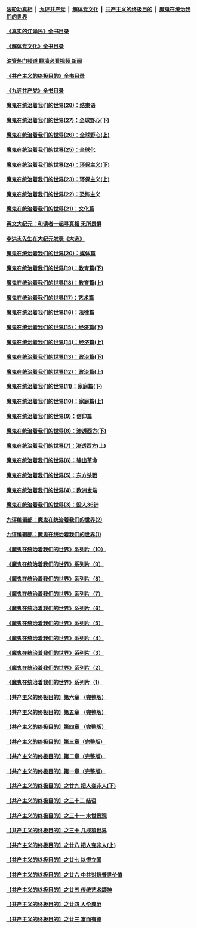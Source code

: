 ####  [法轮功真相](../../../../basic/blob/master/README.md?t=05011231) &nbsp;|&nbsp; [九评共产党](../../../../9ping.md/blob/master/README.md?t=05011231) &nbsp;|&nbsp; [解体党文化](../../../../jtdwh.md/blob/master/README.md?t=05011231)  &nbsp;|&nbsp; [共产主义的终极目的](../../../../gczydzjmd.md/blob/master/README.md?t=05011231) &nbsp;|&nbsp; [魔鬼在统治我们的世界](../../../../mgztzwmdsj.md/blob/master/README.md?t=05011231) 

#### [《真实的江泽民》全书目录](../pages/nsc422/n13721399.md?t=05011231) 

#### [《解体党文化》全书目录](../pages/nsc422/n13721157.md?t=05011231) 

#### [油管热门频道 翻墙必看视频 新闻](http://45.76.130.85:81/youtube.html?05011231)

#### [《共产主义的终极目的》全书目录](../pages/nsc422/n13721048.md?t=05011231) 

#### [《九评共产党》全书目录](../pages/nsc422/n13708085.md?t=05011231) 

#### [魔鬼在统治着我们的世界(28)：结束语](../pages/nsc422/n10936246.md?t=05011231) 

#### [魔鬼在统治着我们的世界(27)：全球野心(下)](../pages/nsc422/n10928319.md?t=05011231) 

#### [魔鬼在统治着我们的世界(26)：全球野心(上)](../pages/nsc422/n10900318.md?t=05011231) 

#### [魔鬼在统治着我们的世界(25)：全球化](../pages/nsc422/n10788205.md?t=05011231) 

#### [魔鬼在统治着我们的世界(24)：环保主义(下)](../pages/nsc422/n10695307.md?t=05011231) 

#### [魔鬼在统治着我们的世界(23)：环保主义(上)](../pages/nsc422/n10688613.md?t=05011231) 

#### [魔鬼在统治着我们的世界(22)：恐怖主义](../pages/nsc422/n10614727.md?t=05011231) 

#### [魔鬼在统治着我们的世界(21)：文化篇](../pages/nsc422/n10597706.md?t=05011231) 

#### [英文大纪元：和读者一起寻真相 无所畏惧](../pages/nsc422/n12542027.md?t=05011231) 

#### [李洪志先生在大纪元发表《大选》](../pages/nsc422/n12534746.md?t=05011231) 

#### [魔鬼在统治着我们的世界(20)：媒体篇](../pages/nsc422/n10586579.md?t=05011231) 

#### [魔鬼在统治着我们的世界(19)：教育篇(下)](../pages/nsc422/n10564808.md?t=05011231) 

#### [魔鬼在统治着我们的世界(18)：教育篇(上)](../pages/nsc422/n10526970.md?t=05011231) 

#### [魔鬼在统治着我们的世界(17)：艺术篇](../pages/nsc422/n10499093.md?t=05011231) 

#### [魔鬼在统治着我们的世界(16)：法律篇](../pages/nsc422/n10485969.md?t=05011231) 

#### [魔鬼在统治着我们的世界(15)：经济篇(下)](../pages/nsc422/n10469975.md?t=05011231) 

#### [魔鬼在统治着我们的世界(14)：经济篇(上)](../pages/nsc422/n10457370.md?t=05011231) 

#### [魔鬼在统治着我们的世界(13)：政治篇(下)](../pages/nsc422/n10448270.md?t=05011231) 

#### [魔鬼在统治着我们的世界(12)：政治篇(上)](../pages/nsc422/n10444576.md?t=05011231) 

#### [魔鬼在统治着我们的世界(11)：家庭篇(下)](../pages/nsc422/n10440961.md?t=05011231) 

#### [魔鬼在统治着我们的世界(10)：家庭篇(上)](../pages/nsc422/n10435448.md?t=05011231) 

#### [魔鬼在统治着我们的世界(9)：信仰篇](../pages/nsc422/n10432159.md?t=05011231) 

#### [魔鬼在统治着我们的世界(8)：渗透西方(下)](../pages/nsc422/n10429603.md?t=05011231) 

#### [魔鬼在统治着我们的世界(7)：渗透西方(上)](../pages/nsc422/n10426013.md?t=05011231) 

#### [魔鬼在统治着我们的世界(6)：输出革命](../pages/nsc422/n10421536.md?t=05011231) 

#### [魔鬼在统治着我们的世界(5)：东方杀戮](../pages/nsc422/n10417707.md?t=05011231) 

#### [魔鬼在统治着我们的世界(4)：欧洲发端](../pages/nsc422/n10414890.md?t=05011231) 

#### [魔鬼在统治着我们的世界(3)：毁人36计](../pages/nsc422/n10411583.md?t=05011231) 

#### [九评编辑部：魔鬼在统治着我们的世界(2)](../pages/nsc422/n10410036.md?t=05011231) 

#### [九评编辑部：魔鬼在统治着我们的世界(1)](../pages/nsc422/n10406825.md?t=05011231) 

#### [《魔鬼在统治着我们的世界》系列片（10）](../pages/nsc422/n12292670.md?t=05011231) 

#### [《魔鬼在统治着我们的世界》系列片（9）](../pages/nsc422/n12290859.md?t=05011231) 

#### [《魔鬼在统治着我们的世界》系列片（8）](../pages/nsc422/n12287445.md?t=05011231) 

#### [《魔鬼在统治着我们的世界》系列片（7）](../pages/nsc422/n12283425.md?t=05011231) 

#### [《魔鬼在统治着我们的世界》系列片（6）](../pages/nsc422/n12282314.md?t=05011231) 

#### [《魔鬼在统治着我们的世界》系列片（5）](../pages/nsc422/n12281419.md?t=05011231) 

#### [《魔鬼在统治着我们的世界》系列片（4）](../pages/nsc422/n12274024.md?t=05011231) 

#### [《魔鬼在统治着我们的世界》系列片（3）](../pages/nsc422/n12271322.md?t=05011231) 

#### [《魔鬼在统治着我们的世界》系列片（2）](../pages/nsc422/n12269049.md?t=05011231) 

#### [《魔鬼在统治着我们的世界》系列片（1）](../pages/nsc422/n12267575.md?t=05011231) 

#### [【共产主义的终极目的】第六章 （完整版）](../pages/nsc422/n11428913.md?t=05011231) 

#### [【共产主义的终极目的】第五章 （完整版）](../pages/nsc422/n11428912.md?t=05011231) 

#### [【共产主义的终极目的】第四章 （完整版）](../pages/nsc422/n11428907.md?t=05011231) 

#### [【共产主义的终极目的】第三章（完整版）](../pages/nsc422/n11428848.md?t=05011231) 

#### [【共产主义的终极目的】第二章（完整版）](../pages/nsc422/n11428831.md?t=05011231) 

#### [【共产主义的终极目的】第一章（完整版）](../pages/nsc422/n11417651.md?t=05011231) 

#### [【共产主义的终极目的】之廿九 把人变非人(下)](../pages/nsc422/n11344140.md?t=05011231) 

#### [【共产主义的终极目的】之三十二 结语](../pages/nsc422/n11360535.md?t=05011231) 

#### [【共产主义的终极目的】之三十一 末世景观](../pages/nsc422/n11351129.md?t=05011231) 

#### [【共产主义的终极目的】之三十 几成狼世界](../pages/nsc422/n11348280.md?t=05011231) 

#### [【共产主义的终极目的】之廿八 把人变非人(上)](../pages/nsc422/n11340492.md?t=05011231) 

#### [【共产主义的终极目的】之廿七 以恨立国](../pages/nsc422/n11336944.md?t=05011231) 

#### [【共产主义的终极目的】之廿六 中共对抗普世价值](../pages/nsc422/n11324785.md?t=05011231) 

#### [【共产主义的终极目的】之廿五 传统艺术颂神](../pages/nsc422/n11296396.md?t=05011231) 

#### [【共产主义的终极目的】之廿四 人伦典范](../pages/nsc422/n11296397.md?t=05011231) 

#### [【共产主义的终极目的】之廿三 富而有德](../pages/nsc422/n11283598.md?t=05011231) 

<img src='http://gfw-breaker.win/goodnews/indexes/nsc422.md' width='0px' height='0px'/>
